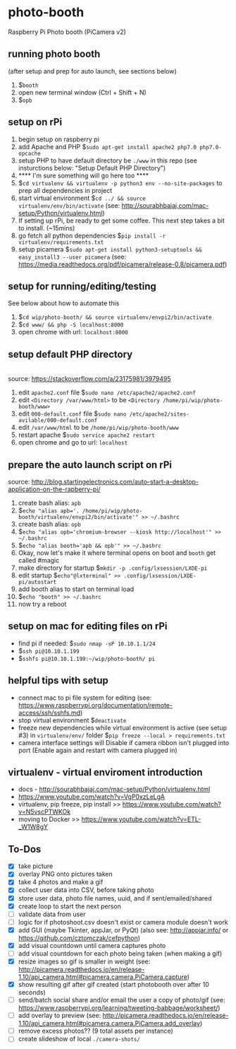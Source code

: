 # photo-booth

Raspberry Pi Photo booth (PiCamera v2)

## running photo booth

(after setup and prep for auto launch, see sections below)

1. $`booth`
1. open new terminal window (Ctrl + Shift + N)
1. $`opb`

## setup on rPi

1. begin setup on raspberry pi
1. add Apache and PHP $`sudo apt-get install apache2 php7.0 php7.0-opcache`
1. setup PHP to have default directory be `./www` in this repo (see insturctions below: "Setup Default PHP Directory")
1. **** I'm sure something will go here too ****
1. $`cd virtualenv && virtualenv -p python3 env --no-site-packages` to prep all dependencies in project
1. start virtual environment $`cd ../ && source virtualenv/env/bin/activate` (see: http://sourabhbajaj.com/mac-setup/Python/virtualenv.html)
1. If setting up rPi, be ready to get some coffee. This next step takes a bit to install. (~15mins)
1. go fetch all python dependencies $`pip install -r virtualenv/requirements.txt`
1. setup picamera $`sudo apt-get install python3-setuptools && easy_install3 --user picamera` (see: https://media.readthedocs.org/pdf/picamera/release-0.8/picamera.pdf)

## setup for running/editing/testing

See below about how to automate this

1. $`cd wip/photo-booth/ && source virtualenv/envpi2/bin/activate`
1. $`cd www/ && php -S localhost:8000`
1. open chrome with url: `localhost:8000`

## setup default PHP directory
\
source: https://stackoverflow.com/a/23175981/3979495

1. edit `apache2.conf` file $`sudo nano /etc/apache2/apache2.conf`
1. edit `<Directory /var/www/html>` to be `<Directory /home/pi/wip/photo-booth/www>`
1. edit `000-default.conf` file $`sudo nano /etc/apache2/sites-avilable/000-default.conf`
1. edit `/var/www/html` to be `/home/pi/wip/photo-booth/www`
1. restart apache $`sudo service apache2 restart`
1. open chrome and go to url: `localhost`

## prepare the auto launch script on rPi

source: http://blog.startingelectronics.com/auto-start-a-desktop-application-on-the-rapberry-pi/

1. create bash alias: `apb`
1. $`echo "alias apb='. /home/pi/wip/photo-booth/virtualenv/envpi2/bin/activate'" >> ~/.bashrc`
1. create bash alias: `opb`
1. $`echo "alias opb='chromium-browser --kiosk http://localhost'" >> ~/.bashrc`
1. $`echo "alias booth='apb && opb'" >> ~/.bashrc`
1. Okay, now let's make it where terminal opens on boot and `booth` get called #magic
1. make directory for startup $`mkdir -p .config/lxsession/LXDE-pi`
1. edit startup $`echo"@lxterminal" >> .config/lxsession/LXDE-pi/autostart`
1. add booth alias to start on terminal load
1. $`echo "booth" >> ~/.bashrc`
1. now try a reboot

## setup on mac for editing files on rPi

- find pi if needed: $`sudo nmap -sP 10.10.1.1/24`
- $`ssh pi@10.10.1.199`
- $`sshfs pi@10.10.1.199:~/wip/photo-booth/ pi`

## helpful tips with setup

- connect mac to pi file system for editing (see: https://www.raspberrypi.org/documentation/remote-access/ssh/sshfs.md)
- stop virtual environment $`deactivate`
- freeze new dependencies while virtual environment is active (see setup #3) in `virtualenv/env/` folder $`pip freeze --local > requirements.txt`
- camera interface settings will Disable if camera ribbon isn't plugged into port (Enable again and restart with camera plugged in)

## virtualenv - virtual enviroment introduction

- docs - http://sourabhbajaj.com/mac-setup/Python/virtualenv.html
- https://www.youtube.com/watch?v=VgP0xzLeLgA
- virtualenv, pip freeze, pip install >> https://www.youtube.com/watch?v=N5vscPTWKOk
- moving to Docker >> https://www.youtube.com/watch?v=ETL-_W1W8gY

## To-Dos

- [X] take picture
- [X] overlay PNG onto pictures taken
- [X] take 4 photos and make a gif
- [X] collect user data into CSV, before taking photo
- [X] store user data, photo file names, uuid, and if sent/emailed/shared
- [X] create loop to start the next person
- [ ] validate data from user
- [ ] logic for if photoshoot.csv doesn't exist or camera module doesn't work
- [X] add GUI (maybe Tkinter, appJar, or PyQt) (also see: http://appjar.info/ or https://github.com/cztomczak/cefpython)
- [X] add visual countdown until camera captures photo
- [ ] add visual countdown for each photo being taken (when making a gif)
- [X] resize images so gif is smaller in weight (see: http://picamera.readthedocs.io/en/release-1.10/api_camera.html#picamera.camera.PiCamera.capture)
- [X] show resulting gif after gif created (start photobooth over after 10 seconds)
- [ ] send/batch social share and/or email the user a copy of photo/gif (see: https://www.raspberrypi.org/learning/tweeting-babbage/worksheet/)
- [ ] add overlay to preview (see: http://picamera.readthedocs.io/en/release-1.10/api_camera.html#picamera.camera.PiCamera.add_overlay)
- [ ] remove excess photos?? (9 total assets per instance)
- [ ] create slideshow of local `./camera-shots/`

